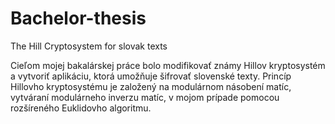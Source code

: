 # Bachelor-thesis
The Hill Cryptosystem for slovak texts

Cieľom mojej bakalárskej práce bolo modifikovať známy Hillov kryptosystém a vytvoriť aplikáciu, ktorá umožňuje šifrovať slovenské texty. 
Princíp Hillovho kryptosystému je založený na modulárnom násobení matíc, vytváraní modulárneho inverzu matíc, v mojom prípade pomocou rozšíreného Euklidovho algoritmu.
